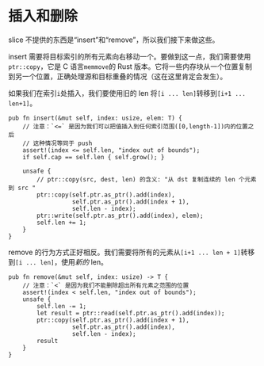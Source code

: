 # 插入和删除

slice 不提供的东西是“insert”和“remove”，所以我们接下来做这些。

insert 需要将目标索引的所有元素向右移动一个。要做到这一点，我们需要使用`ptr::copy`，它是 C 语言`memmove`的 Rust 版本。它将一些内存块从一个位置复制到另一个位置，正确处理源和目标重叠的情况（这在这里肯定会发生）。

如果我们在索引`i`处插入，我们要使用旧的 len 将`[i ... len]`转移到`[i+1 ... len+1]`。

<!-- ignore: simplified code -->
```rust,ignore
pub fn insert(&mut self, index: usize, elem: T) {
    // 注意：`<=` 是因为我们可以把值插入到任何索引范围([0,length-1])内的位置之后
    // 这种情况等同于 push
    assert!(index <= self.len, "index out of bounds");
    if self.cap == self.len { self.grow(); }

    unsafe {
        // ptr::copy(src, dest, len) 的含义: "从 dst 复制连续的 len 个元素到 src "
        ptr::copy(self.ptr.as_ptr().add(index),
                  self.ptr.as_ptr().add(index + 1),
                  self.len - index);
        ptr::write(self.ptr.as_ptr().add(index), elem);
        self.len += 1;
    }
}
```

remove 的行为方式正好相反。我们需要将所有的元素从`[i+1 ... len + 1]`转移到`[i ... len]`，使用*新的* len。

<!-- ignore: simplified code -->
```rust,ignore
pub fn remove(&mut self, index: usize) -> T {
    // 注意：`<` 是因为我们不能删除超出所有元素之范围的位置
    assert!(index < self.len, "index out of bounds");
    unsafe {
        self.len -= 1;
        let result = ptr::read(self.ptr.as_ptr().add(index));
        ptr::copy(self.ptr.as_ptr().add(index + 1),
                  self.ptr.as_ptr().add(index),
                  self.len - index);
        result
    }
}
```
